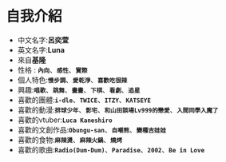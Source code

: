 自我介紹
===
- 中文名字:**呂奕萱**
- 英文名字:**Luna**
- 來自**基隆**    
- 性格 : **```內向```**、**```感性```**、**```實際```**       
- 個人特色:**```慢步調```**、**```愛乾淨```**、**```喜歡吃很辣```**
- 興趣:**```唱歌```**、**```跳舞```**、**```畫畫```**、**```下棋```**、**```看劇```**、**```追星```**
- 喜歡的團體:**```i-dle```**、**```TWICE```**、**```ITZY```**、**```KATSEYE```**
- 喜歡的動漫:**```排球少年```**、**```影宅```**、**```和山田談場Lv999的戀愛```**、**```入間同學入魔了```**
- 喜歡的vtuber:**```Luca Kaneshiro```**
- 喜歡的文創作品:**```Obungu-san```**、**```自嘲熊```**、**```變種吉娃娃```**
- 喜歡的食物:**```麻辣燙```**、**```麻辣火鍋```**、**```燒烤```**
- 喜歡的歌曲:**```Radio(Dum-Dum)```**、**```Paradise```**、**```2002```**、**```Be in Love```**    
